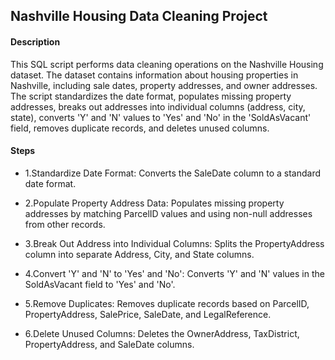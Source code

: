 ## Nashville Housing Data Cleaning Project
#### Description

This SQL script performs data cleaning operations on the Nashville Housing dataset. The dataset contains information about housing properties in Nashville, including sale dates, property addresses, and owner addresses. The script standardizes the date format, populates missing property addresses, breaks out addresses into individual columns (address, city, state), converts 'Y' and 'N' values to 'Yes' and 'No' in the 'SoldAsVacant' field, removes duplicate records, and deletes unused columns.

#### Steps
- 1.Standardize Date Format: Converts the SaleDate column to a standard date format.

- 2.Populate Property Address Data: Populates missing property addresses by matching ParcelID values and using non-null addresses from other records.

- 3.Break Out Address into Individual Columns: Splits the PropertyAddress column into separate Address, City, and State columns.

- 4.Convert 'Y' and 'N' to 'Yes' and 'No': Converts 'Y' and 'N' values in the SoldAsVacant field to 'Yes' and 'No'.

- 5.Remove Duplicates: Removes duplicate records based on ParcelID, PropertyAddress, SalePrice, SaleDate, and LegalReference.

- 6.Delete Unused Columns: Deletes the OwnerAddress, TaxDistrict, PropertyAddress, and SaleDate columns.
